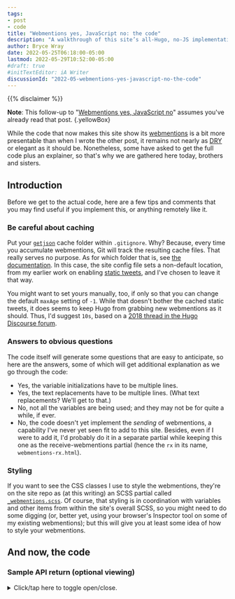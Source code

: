 ```yaml
---
tags:
- post
- code
title: "Webmentions yes, JavaScript no: the code"
description: "A walkthrough of this site’s all-Hugo, no-JS implementation of webmentions."
author: Bryce Wray
date: 2022-05-25T06:18:00-05:00
lastmod: 2022-05-29T10:52:00-05:00
#draft: true
#initTextEditor: iA Writer
discussionId: "2022-05-webmentions-yes-javascript-no-the-code"
---
```


{{% disclaimer %}}
<br />

**Note**: This follow-up to "[Webmentions yes, JavaScript no](/posts/2022/05/webmentions-yes-javascript-no)" assumes you've already read that post.
{.yellowBox}

While the code that now makes this site show its [webmentions](https://indieweb.org/Webmention) is a bit more presentable than when I wrote the other post, it remains not nearly as [DRY](https://en.wikipedia.org/wiki/Don%27t_repeat_yourself) or elegant as it should be. Nonetheless, some have asked to get the full code plus an explainer, so that's why we are gathered here today, brothers and sisters.

## Introduction

Before we get to the actual code, here are a few tips and comments that you may find useful if you implement this, or anything remotely like it.

### Be careful about caching

Put your [`getjson`](https://gohugo.io/templates/data-templates/#get-remote-data) cache folder within `.gitignore`. Why? Because, every time you accumulate webmentions, Git will track the resulting cache files. That really serves no purpose. As for which folder that is, see [the documentation](https://gohugo.io/getting-started/configuration/#configure-file-caches). In this case, the site config file sets a non-default location, from my earlier work on enabling [static tweets](/posts/2022/02/static-tweets-eleventy-hugo/), and I've chosen to leave it that way.

You might want to set yours manually, too, if only so that you can change the default `maxAge` setting of `-1`. While that doesn't bother the cached static tweets, it does seems to keep Hugo from grabbing new webmentions as it should. Thus, I'd suggest `10s`, based on a [2018 thread in the Hugo Discourse forum](https://discourse.gohugo.io/t/sass-resources-tracked-in-git/26522).

### Answers to obvious questions

The code itself will generate some questions that are easy to anticipate, so here are the answers, some of which will get additional explanation as we go through the code:

- Yes, the variable initializations have to be multiple lines.
- Yes, the text replacements have to be multiple lines. (What text replacements? We'll get to that.)
- No, not all the variables are being used; and they may not be for quite a while, if ever.
- No, the code doesn't yet implement the *sending* of webmentions, a capability I've never yet seen fit to add to this site. Besides, even if I were to add it, I'd probably do it in a separate partial while keeping this one as the receive-webmentions partial (hence the `rx` in its name, `webmentions-rx.html`).

### Styling

If you want to see the CSS classes I use to style the webmentions, they're on the site repo as (at this writing) an SCSS partial called [`_webmentions.scss`](https://github.com/brycewray/hugo_site/blob/main/assets/scss/_webmentions.scss). Of course, that styling is in coordination with variables and other items from within the site's overall SCSS, so you might need to do some digging (or, better yet, using your browser's Inspector tool on some of my existing webmentions); but this will give you at least some idea of how to style your webmentions.

## And now, the code

### Sample API return (optional viewing)

<details><summary>Click/tap here to toggle open/close.</summary>

It's almost time to get into the code---but, first, to help you understand exactly what we're trying to obtain and display, here's what the [webmention.io](https://webmention.io) API returns for [one page](/posts/2022/05/simplify-simplify-maybe-for-real-this-time/) on this site:

json
{
  "children": [
    {
      "author": {
        "name": "Aleksandr Hovhannisyan",
        "photo": "https://webmention.io/avatar/pbs.twimg.com/a57ef2a18b0456507f96c7391f6f5c067084b20adca201c076619412ff6dff27.jpg",
        "type": "card",
        "url": "https://twitter.com/hovhaDovah"
      },
      "like-of": "https://www.brycewray.com/posts/2022/05/simplify-simplify-maybe-for-real-this-time/",
      "published": null,
      "type": "entry",
      "url": "https://twitter.com/BryceWrayTX/status/1528051733477396482#favorited-by-1325417571223527424",
      "wm-id": 1402128,
      "wm-private": false,
      "wm-property": "like-of",
      "wm-received": "2022-05-22T17:27:19Z",
      "wm-source": "https://brid.gy/like/twitter/BryceWrayTX/1528051733477396482/1325417571223527424",
      "wm-target": "https://www.brycewray.com/posts/2022/05/simplify-simplify-maybe-for-real-this-time/"
    },
    {
      "author": {
        "name": "Marshall",
        "photo": "https://webmention.io/avatar/pbs.twimg.com/960e8699fba9c1c002a9d721d8a6a9b40136ac3ee4d8126265c816a7eba23195.jpg",
        "type": "card",
        "url": "https://twitter.com/marshmallocreme"
      },
      "like-of": "https://www.brycewray.com/posts/2022/05/simplify-simplify-maybe-for-real-this-time/",
      "published": null,
      "type": "entry",
      "url": "https://twitter.com/BryceWrayTX/status/1528051733477396482#favorited-by-14237201",
      "wm-id": 1402126,
      "wm-private": false,
      "wm-property": "like-of",
      "wm-received": "2022-05-22T17:27:17Z",
      "wm-source": "https://brid.gy/like/twitter/BryceWrayTX/1528051733477396482/14237201",
      "wm-target": "https://www.brycewray.com/posts/2022/05/simplify-simplify-maybe-for-real-this-time/"
    },
    {
      "author": {
        "name": "Arpit",
        "photo": "https://webmention.io/avatar/pbs.twimg.com/c2657e3aa183e1b397ffcf5477ad8be765f5606d335c034205ea081b616be3ba.jpg",
        "type": "card",
        "url": "https://twitter.com/ArpitCodes"
      },
      "like-of": "https://www.brycewray.com/posts/2022/05/simplify-simplify-maybe-for-real-this-time/",
      "published": null,
      "type": "entry",
      "url": "https://twitter.com/BryceWrayTX/status/1528051733477396482#favorited-by-423471075",
      "wm-id": 1402127,
      "wm-private": false,
      "wm-property": "like-of",
      "wm-received": "2022-05-22T17:27:17Z",
      "wm-source": "https://brid.gy/like/twitter/BryceWrayTX/1528051733477396482/423471075",
      "wm-target": "https://www.brycewray.com/posts/2022/05/simplify-simplify-maybe-for-real-this-time/"
    },
    {
      "author": {
        "name": "Bryce Wray",
        "photo": "https://webmention.io/avatar/pbs.twimg.com/b7a80f06bd0444925bf3506019ab0f10869ae49d4b8c35ea126612f1875ceef2.jpg",
        "type": "card",
        "url": "https://twitter.com/BryceWrayTX"
      },
      "content": {
        "html": "The quality and depth of your content consistently makes up for any shortcomings you may perceive — that much I can assure you, sir.\n\\u003ca class=\"u-mention\" href=\"https://twitter.com/hovhaDovah\"\\u003e\\u003c/a\\u003e",
        "text": "The quality and depth of your content consistently makes up for any shortcomings you may perceive — that much I can assure you, sir."
      },
      "in-reply-to": "https://www.brycewray.com/posts/2022/05/simplify-simplify-maybe-for-real-this-time/",
      "published": "2022-05-21T17:58:16+00:00",
      "type": "entry",
      "url": "https://twitter.com/BryceWrayTX/status/1528072700400476160",
      "wm-id": 1402125,
      "wm-private": false,
      "wm-property": "in-reply-to",
      "wm-received": "2022-05-22T17:27:16Z",
      "wm-source": "https://brid.gy/comment/twitter/BryceWrayTX/1528051733477396482/1528072700400476160",
      "wm-target": "https://www.brycewray.com/posts/2022/05/simplify-simplify-maybe-for-real-this-time/"
    },
    {
      "author": {
        "name": "Aleksandr Hovhannisyan",
        "photo": "https://webmention.io/avatar/pbs.twimg.com/a57ef2a18b0456507f96c7391f6f5c067084b20adca201c076619412ff6dff27.jpg",
        "type": "card",
        "url": "https://twitter.com/hovhaDovah"
      },
      "content": {
        "html": "Good read! I've been wanting to do this for a while now. My current design doesn't lend itself well to \"just writing\" because many of my (poor) design decisions impact my writing, like the permitted length for titles, descriptions, tags, etc., and thumbnails are tedious to find.\n\\u003ca class=\"u-mention\" href=\"https://twitter.com/BryceWrayTX\"\\u003e\\u003c/a\\u003e\n\\u003ca class=\"u-mention\" href=\"https://www.brycewray.com/\"\\u003e\\u003c/a\\u003e",
        "text": "Good read! I've been wanting to do this for a while now. My current design doesn't lend itself well to \"just writing\" because many of my (poor) design decisions impact my writing, like the permitted length for titles, descriptions, tags, etc., and thumbnails are tedious to find."
      },
      "in-reply-to": "https://www.brycewray.com/posts/2022/05/simplify-simplify-maybe-for-real-this-time/",
      "published": "2022-05-21T17:40:09+00:00",
      "type": "entry",
      "url": "https://twitter.com/hovhaDovah/status/1528068142479687681",
      "wm-id": 1402124,
      "wm-private": false,
      "wm-property": "in-reply-to",
      "wm-received": "2022-05-22T17:27:14Z",
      "wm-source": "https://brid.gy/comment/twitter/BryceWrayTX/1528051733477396482/1528068142479687681",
      "wm-target": "https://www.brycewray.com/posts/2022/05/simplify-simplify-maybe-for-real-this-time/"
    },
    {
      "author": {
        "name": "Marshall",
        "photo": "https://webmention.io/avatar/pbs.twimg.com/960e8699fba9c1c002a9d721d8a6a9b40136ac3ee4d8126265c816a7eba23195.jpg",
        "type": "card",
        "url": "https://twitter.com/marshmallocreme"
      },
      "content": {
        "html": "I love the spirit of this. I've been trying to do something similar: Make writing, and creating in general, feel as light as possible.\n\\u003ca class=\"u-mention\" href=\"https://twitter.com/BryceWrayTX\"\\u003e\\u003c/a\\u003e\n\\u003ca class=\"u-mention\" href=\"https://www.brycewray.com/\"\\u003e\\u003c/a\\u003e",
        "text": "I love the spirit of this. I've been trying to do something similar: Make writing, and creating in general, feel as light as possible."
      },
      "in-reply-to": "https://www.brycewray.com/posts/2022/05/simplify-simplify-maybe-for-real-this-time/",
      "published": "2022-05-21T20:01:35+00:00",
      "type": "entry",
      "url": "https://twitter.com/marshmallocreme/status/1528103732042272768",
      "wm-id": 1402123,
      "wm-private": false,
      "wm-property": "in-reply-to",
      "wm-received": "2022-05-22T17:27:13Z",
      "wm-source": "https://brid.gy/comment/twitter/BryceWrayTX/1528051733477396482/1528103732042272768",
      "wm-target": "https://www.brycewray.com/posts/2022/05/simplify-simplify-maybe-for-real-this-time/"
    }
  ],
  "name": "Webmentions",
  "type": "feed"
}
```

</details>

And now, it's time to dive in.

### Variables

We "begin at the beginning," by initializing a whole passel of variables. To repeat one of those obvious questions I mentioned earlier: why don't we do it more cleanly, rather than one frickin' line per variable? Because, it would appear, [we can't](https://discourse.gohugo.io/t/init-and-reassign-multiple-variables-at-once/2703).

```go-html-template
{{- $json := "Init" -}}
{{- $text := "" -}}
{{- $children := "" -}}
{{- $stuff := "" -}}
{{- $AddlStats := "" -}}
{{- $API_Origin := "" -}}
{{- $DomainToPoll := "" -}}
{{- $PageToPoll := "" -}}
{{- $LeadToToken := "" -}}
{{- $SafeURL := "" -}}
{{- $WMCount := "" -}}
{{- $likes := "" -}}
{{- $likesYes := "" -}}
{{- $reposts := "" -}}
{{- $repostsYes := "" -}}
{{- $replies := "" -}}
{{- $repliesYes := "" -}}
{{- $mentions := "" -}}
{{- $mentionsYes := "" -}}
{{- $API_Origin = "https://webmention.io/api/mentions.jf2" -}}
{{- $AddlStats = "?target=https://" -}}
{{- $DomainToPoll = "www.brycewray.com" -}}{{/* the 'www.' matters! */}}
{{- $PageToPoll = .Permalink -}}
{{- $SafeURL = print "%s%s%s" "https://" $DomainToPoll .RelPermalink -}}
{{- $LeadToToken = "&token=" -}}
{{- $TOKEN := os.Getenv "WEBMENTION_IO_TOKEN" -}}
{{- $ThingToGet := print $API_Origin $AddlStats $DomainToPoll .RelPermalink -}}
```

This will allow us to ask [webmention.io](https://webmention.io) for data on a per-page basis where it's applicable.

**Important**: Pay special attention to `$DomainToPoll`. That's got to be the user name you've established with webmention.io, so be sure you get it exactly right (which, in my case, includes the `www.`).
{.yellowBox}

### Calling the API

Then, we initialize the most important variable, `$json`, by using [`getJSON`](https://gohugo.io/templates/data-templates/#get-remote-data) to fetch data from webmention.io.

```go-html-template
{{- $json := getJSON $ThingToGet }}
```

However, this isn't quite ready for prime time, so we've got some `$json`-massaging to do.

### Fixing key names

For one thing, what we've just pulled into `$json` hasn't really come in as stock JSON but, rather, as a map. Optionally, you can toggle the following to see what I mean; it will show the map from that same webmention.io JSON you could've viewed in the earlier toggle:

<details><summary>Click/tap here to toggle open/close.</summary>

map[children:[map[author:map[name:Aleksandr Hovhannisyan photo:https://webmention.io/avatar/pbs.twimg.com/a57ef2a18b0456507f96c7391f6f5c067084b20adca201c076619412ff6dff27.jpg type:card url:https://twitter.com/hovhaDovah] like-of:https://www.brycewray.com/posts/2022/05/simplify-simplify-maybe-for-real-this-time/ published:<nil> type:entry url:https://twitter.com/BryceWrayTX/status/1528051733477396482#favorited-by-1325417571223527424 wm-id:1.402128e+06 wm-private:false wm-property:like-of wm-received:2022-05-22T17:27:19Z wm-source:https://brid.gy/like/twitter/BryceWrayTX/1528051733477396482/1325417571223527424 wm-target:https://www.brycewray.com/posts/2022/05/simplify-simplify-maybe-for-real-this-time/] map[author:map[name:Marshall photo:https://webmention.io/avatar/pbs.twimg.com/960e8699fba9c1c002a9d721d8a6a9b40136ac3ee4d8126265c816a7eba23195.jpg type:card url:https://twitter.com/marshmallocreme] like-of:https://www.brycewray.com/posts/2022/05/simplify-simplify-maybe-for-real-this-time/ published:<nil> type:entry url:https://twitter.com/BryceWrayTX/status/1528051733477396482#favorited-by-14237201 wm-id:1.402126e+06 wm-private:false wm-property:like-of wm-received:2022-05-22T17:27:17Z wm-source:https://brid.gy/like/twitter/BryceWrayTX/1528051733477396482/14237201 wm-target:https://www.brycewray.com/posts/2022/05/simplify-simplify-maybe-for-real-this-time/] map[author:map[name:Arpit photo:https://webmention.io/avatar/pbs.twimg.com/c2657e3aa183e1b397ffcf5477ad8be765f5606d335c034205ea081b616be3ba.jpg type:card url:https://twitter.com/ArpitCodes] like-of:https://www.brycewray.com/posts/2022/05/simplify-simplify-maybe-for-real-this-time/ published:<nil> type:entry url:https://twitter.com/BryceWrayTX/status/1528051733477396482#favorited-by-423471075 wm-id:1.402127e+06 wm-private:false wm-property:like-of wm-received:2022-05-22T17:27:17Z wm-source:https://brid.gy/like/twitter/BryceWrayTX/1528051733477396482/423471075 wm-target:https://www.brycewray.com/posts/2022/05/simplify-simplify-maybe-for-real-this-time/] map[author:map[name:Bryce Wray photo:https://webmention.io/avatar/pbs.twimg.com/b7a80f06bd0444925bf3506019ab0f10869ae49d4b8c35ea126612f1875ceef2.jpg type:card url:https://twitter.com/BryceWrayTX] content:map[html:The quality and depth of your content consistently makes up for any shortcomings you may perceive — that much I can assure you, sir. <a class="u-mention" href="https://twitter.com/hovhaDovah"></a> text:The quality and depth of your content consistently makes up for any shortcomings you may perceive — that much I can assure you, sir.] in-reply-to:https://www.brycewray.com/posts/2022/05/simplify-simplify-maybe-for-real-this-time/ published:2022-05-21T17:58:16+00:00 type:entry url:https://twitter.com/BryceWrayTX/status/1528072700400476160 wm-id:1.402125e+06 wm-private:false wm-property:in-reply-to wm-received:2022-05-22T17:27:16Z wm-source:https://brid.gy/comment/twitter/BryceWrayTX/1528051733477396482/1528072700400476160 wm-target:https://www.brycewray.com/posts/2022/05/simplify-simplify-maybe-for-real-this-time/] map[author:map[name:Aleksandr Hovhannisyan photo:https://webmention.io/avatar/pbs.twimg.com/a57ef2a18b0456507f96c7391f6f5c067084b20adca201c076619412ff6dff27.jpg type:card url:https://twitter.com/hovhaDovah] content:map[html:Good read! I've been wanting to do this for a while now. My current design doesn't lend itself well to "just writing" because many of my (poor) design decisions impact my writing, like the permitted length for titles, descriptions, tags, etc., and thumbnails are tedious to find. <a class="u-mention" href="https://twitter.com/BryceWrayTX"></a> <a class="u-mention" href="https://www.brycewray.com/"></a> text:Good read! I've been wanting to do this for a while now. My current design doesn't lend itself well to "just writing" because many of my (poor) design decisions impact my writing, like the permitted length for titles, descriptions, tags, etc., and thumbnails are tedious to find.] in-reply-to:https://www.brycewray.com/posts/2022/05/simplify-simplify-maybe-for-real-this-time/ published:2022-05-21T17:40:09+00:00 type:entry url:https://twitter.com/hovhaDovah/status/1528068142479687681 wm-id:1.402124e+06 wm-private:false wm-property:in-reply-to wm-received:2022-05-22T17:27:14Z wm-source:https://brid.gy/comment/twitter/BryceWrayTX/1528051733477396482/1528068142479687681 wm-target:https://www.brycewray.com/posts/2022/05/simplify-simplify-maybe-for-real-this-time/] map[author:map[name:Marshall photo:https://webmention.io/avatar/pbs.twimg.com/960e8699fba9c1c002a9d721d8a6a9b40136ac3ee4d8126265c816a7eba23195.jpg type:card url:https://twitter.com/marshmallocreme] content:map[html:I love the spirit of this. I've been trying to do something similar: Make writing, and creating in general, feel as light as possible. <a class="u-mention" href="https://twitter.com/BryceWrayTX"></a> <a class="u-mention" href="https://www.brycewray.com/"></a> text:I love the spirit of this. I've been trying to do something similar: Make writing, and creating in general, feel as light as possible.] in-reply-to:https://www.brycewray.com/posts/2022/05/simplify-simplify-maybe-for-real-this-time/ published:2022-05-21T20:01:35+00:00 type:entry url:https://twitter.com/marshmallocreme/status/1528103732042272768 wm-id:1.402123e+06 wm-private:false wm-property:in-reply-to wm-received:2022-05-22T17:27:13Z wm-source:https://brid.gy/comment/twitter/BryceWrayTX/1528051733477396482/1528103732042272768 wm-target:https://www.brycewray.com/posts/2022/05/simplify-simplify-maybe-for-real-this-time/]] name:Webmentions type:feed]

</details>

If we left it in that form, Hugo would be able to loop through *some* of it but would crash on other parts. Trust me on this: I learned it the hard way while building this code.

So, first, we [`jsonify`](https://gohugo.io/functions/jsonify/) it so it'll *really* be JSON. Then we save that unvarnished, unedited result in another variable, just in case we ever want it later.[^unvarnishedJSON] Next, we create a **string** version of `$json` so we can do some text *replacements*. (Hugo doesn't allow using `replace` in anything but a string.) But what are we going to replace? Well, the webmention.io API returns some items with *hyphenated* keys (*e.g.*, `in-reply-to`) and Hugo "[don't play that](https://mygeekwisdom.com/2014/02/08/homey-dont-play-that/)." Thus, we'll use `replace` to rename each such key using "camelCase" style (*e.g.*, `inReplyTo`).

[^unvarnishedJSON]: As of this writing, I haven't yet found a use for that "original" JSON, but Stuff Happens.

```go-html-template
{{- $json = $json | jsonify -}}{{- /* We'll have to unmarshal it at the end */ -}}
{{- $jsonPreFix := $json -}}{{- /* Save it j/i/c */ -}}
{{- /*
  Now, we'll create a string version of $json so
  we can do some replacements (explained below).
*/ -}}
{{- $jsonString := string $json -}}
{{- $jsonString := replace $jsonString "in-reply-to" "inReplyTo" -}}
{{- $jsonString := replace $jsonString "like-of" "likeOf" -}}
{{- $jsonString := replace $jsonString "repost-of" "repostOf" -}}
{{- $jsonString := replace $jsonString "bookmark-of" "bookmarkOf" -}}
{{- $jsonString := replace $jsonString "mention-of" "mentionOf" -}}
{{- $jsonString := replace $jsonString "wm-id" "wmId" -}}
{{- $jsonString := replace $jsonString "wm-private" "wmPrivate" -}}
{{- $jsonString := replace $jsonString "wm-property" "wmProperty" -}}
{{- $jsonString := replace $jsonString "wm-received" "wmReceived" -}}
{{- $jsonString := replace $jsonString "wm-source" "wmSource" -}}
{{- $jsonString := replace $jsonString "wm-target" "wmTarget" -}}
```

### Back to `$json`

With the contents of `$jsonString` now suitably fixed, we feed them back into `$json`, which we then [unmarshal](https://gohugo.io/functions/transform.unmarshal/) so it'll once again be true JSON (not a string) through which Hugo can loop.

```go-html-template
{{- $json = $jsonString | transform.Unmarshal -}}
```

### The web content

Now---finally!---we provide the actual HTML content for the partial, complete with some fairly tortured [`range`](https://gohugo.io/functions/range/) and [`with`](https://gohugo.io/functions/with/) constructions that check for, and provide applicable parts of, the webmentions. And what do I mean by "check for"? Well, if you saw that API snippet I provided above, you'll notice not all parts have the same keys. After all, some items are `reply-to` entries (now `replyTo` since what we did above), some have `content` entries, and so on; thus, we have to check the items for the presence or absence of such entries and then loop accordingly.

First, we begin the overall `with` conditional:

```go-html-template
<div class="webmentions" id="webmentions">
  {{- with $json -}}
```

Then, we set the rules of engagement, or perhaps I should call them the "rules of display," which establish which possible things we'll show, based on what we got back from webmention.io:

```go-html-template
    {{- if $json.children -}}
      <h3>Webmentions</h3>
      {{- /*
      No reason to show that heading if
      this page has **no** webmentions.
      */ -}}
    {{- end }}
    {{- range $json.children -}}
      {{- $children = . -}}
      {{- if $children.likeOf -}}
        {{- $likesYes = true -}}
      {{- end }}
      {{- if $children.content -}}
        {{- $repliesYes = true -}}
      {{- end }}
      {{- if $children.repostOf -}}
        {{- range $children -}}
          {{- if (and ($children.content) ($children.repostOf)) -}}
            {{- $repliesYes = false -}}
            {{- $repostsYes = true -}}
          {{- else -}}
            {{ $repostsYes = true -}}
          {{- end }}
        {{- end }}
      {{- end }}
      {{- if $children.mentionOf -}}
        {{ $mentionsYes = true -}}
      {{- end }}
    {{- end }}
```

With those ground rules established, we provide for "likes":

```go-html-template
    {{- if $likesYes -}}
      <details>
        <summary class="h4">Likes</summary>
        <ul class="webmentions__list_facepile">
          {{- range $json.children -}}
            {{- $children = . -}}
            {{- with $children.likeOf -}}
              <li>
                <a href="{{ $children.author.url }}" class="u-url">
                  <img
                    class="webmention__author__photo u-photo"
                    src="{{ $children.author.photo }}"
                    alt="{{ $children.author.name }}"
                  >
                </a>
              </li>
            {{- end }}
          {{- end }}
        </ul>
      </details>
    {{- end }}
```

. . . and "reposts":

```go-html-template
    {{- if $repostsYes -}}
      <details>
        <summary class="h4">Reposts</summary>
        <ul class="webmentions__list_facepile">
          {{- range $json.children -}}
            {{- $children = . -}}
            {{- with $children.repostOf -}}
              <li>
                <a href="{{ $children.url }}" class="u-url">
                  <img
                    class="webmention__author__photo u-photo"
                    src="{{ $children.author.photo }}"
                    alt="{{ $children.author.name }}"
                  >
                </a>
              </li>
            {{- end }}
          {{- end }}
        </ul>
      </details>
    {{- end }}
```

. . . and "replies." Please note that:

- The `range` is [`sort`](https://gohugo.io/functions/sort/)-ed by the `published` timestamp for each reply. That works fine for replies, but things will be different in a bit.
- I chose not to show replies from me[^selfReplies]. You may choose differently for yourself and, if so, take note of that [`if ne`](https://gohugo.io/functions/ne/#readout) conditional.

[^selfReplies]: By "replies from me," I mean items like what you may have seen in those optional-viewing snippets from the API return: I replied to someone's tweet that was, itself, a reply to my original tweet about the post in question.

```go-html-template
    {{- if $repliesYes -}}
      <details>
        <summary class="h4">Replies</summary>
        <ul class="webmentions__list">
          {{- range sort $json.children ".published" }}
            {{- $children = . -}}
            {{- with $children.content -}}
              {{- if ne $children.author.name "Bryce Wray" -}}
                <li class="webmentions__item">
                  <article class="webmention h-cite">
                    <div class="webmention__meta">
                      <a class="webmention__author p-author h-card u-url" href="{{ $children.url }}">
                        <img class="webmention__author__photo u-photo" src="{{ $children.author.photo }}" alt="{{ $children.author.name }}">
                        <strong class="p-name">{{ $children.author.name }}</strong>
                      </a>&nbsp;
                      <span class="pokey">
                        <time class="webmention__pubdate dt-published" datetime="{{ $children.published }}">{{ $children.published | dateFormat "Jan 2, 2006 15:04:05" }} (UTC)</time>
                      </span>
                    </div>
                    <div class="webmention__content p-content">
                      {{ $children.content.html | safeHTML }}
                    </div>
                  </article>
                </li>
              {{- end }}{{- /* if not me */ -}}
            {{- end }}
          {{- end }}
        </ul>
      </details>
    {{- end }}
```

Lastly, we get to "mentions." *This* is where the `sort` became weird. Try as I might, I couldn't get it to use `published` as with "replies," so I resorted to the `wmId` timestamp. While `wmId` won't necessarily allow for sorting in correct chronological order, this is one of those "any port in a storm" things: if we can't use `published`, `wmId` appears to be the best backup choice.

```go-html-template
    {{- if $mentionsYes }}
      <details>
        <summary class="h4">Mentions</summary>
        <ul class="webmentions__list">
          {{- range sort $json.children ".wmId" "asc" -}}
          {{/* for some reason, it doesn't sort correctly with ".published" */}}
            {{- $children = . -}}
            {{- with $children.content -}}
              {{- if ne $children.author.name "Bryce Wray" -}}
                <li class="webmentions__item">
                  <article class="webmention h-cite">
                    <div class="webmention__meta">
                      <a class="webmention__author p-author h-card u-url" href="{{ $children.author.url }}">
                        <img class="webmention__author__photo u-photo" src="{{ $children.author.photo }}" alt="{{ $children.author.name }}">
                        <strong class="p-name">{{ $children.author.name }}</strong>
                      </a>&nbsp;
                      <span class="legal">
                        <time class="webmention__pubdate dt-published" datetime="{{ $children.published }}">{{ $children.published | dateFormat "Jan 2, 2006 15:04:05" }} (UTC)</time>
                      </span>
                    </div>
                    <div class="webmention__content p-content">
                      {{ $children.content.html | safeHTML }}
                    </div>
                  </article>
                </li>
              {{- end }}
            {{- end }}
          {{- end }}
        </ul>
      </details>
    {{- end }}
```

With that, we're done looping!

Now we can bring this baby in for a smooth landing, `end`-ing the overall `with` and closing the wrapping `div`:

```go-html-template
  {{- end }}
</div>
```

## The whole enchilada?

If you prefer to see the code in one fell swoop rather than the staggered method I've provided above, it's [available at the repo](https://github.com/brycewray/hugo_site/blob/main/layouts/partials/webmentions-rx.html), complete with some comments that will offer some of the same explanations I've provided herein. Of course, it may differ somewhat from what you see in this post, especially as time passes, but the logic should be pretty much the same.

Please [let me know](/contact/) if you need more explanation than I've provided above.
